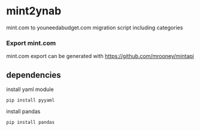 # mint2ynab
mint.com to youneedabudget.com migration script including categories

### Export mint.com
mint.com export can be generated with https://github.com/mrooney/mintapi

## dependencies

install yaml module 
```
pip install pyyaml
```
install pandas
```
pip install pandas
```